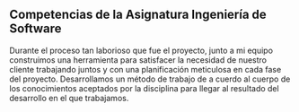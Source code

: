 ## Competencias de la Asignatura Ingeniería de Software


Durante el proceso tan laborioso que fue el proyecto, junto a mi equipo construimos una herramienta para satisfacer la necesidad de nuestro cliente
trabajando juntos y con una planificación meticulosa en cada fase del proyecto. Desarrollamos un método de trabajo de a cuerdo al cuerpo
de los conocimientos aceptados por la disciplina para llegar al resultado del desarrollo en el que trabajamos.
